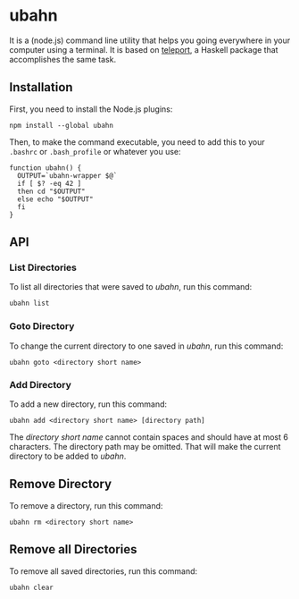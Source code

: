 # ubahn

It is a (node.js) command line utility that helps you going everywhere in your computer using a terminal. It is based on [teleport](https://hackage.haskell.org/package/teleport), a Haskell package that accomplishes the same task.

## Installation

First, you need to install the Node.js plugins:

``` shell
npm install --global ubahn
```

Then, to make the command executable, you need to add this to your `.bashrc` or `.bash_profile` or whatever you use:

``` shell
function ubahn() {
  OUTPUT=`ubahn-wrapper $@`
  if [ $? -eq 42 ]
  then cd "$OUTPUT"
  else echo "$OUTPUT"
  fi
}
```

## API

### List Directories

To list all directories that were saved to *ubahn*, run this command:

```sh
ubahn list
```



### Goto Directory

To change the current directory to one saved in *ubahn*, run this command:

``` shell
ubahn goto <directory short name>
```


### Add Directory

To add a new directory, run this command:

``` shell
ubahn add <directory short name> [directory path]
```

The *directory short name* cannot contain spaces and should have at most 6 characters. The directory path may be omitted. That will make the current directory to be added to *ubahn*.


## Remove Directory

To remove a directory, run this command:

``` shell
ubahn rm <directory short name>
```

## Remove all Directories

To remove all saved directories, run this command:

``` shell
ubahn clear
```
